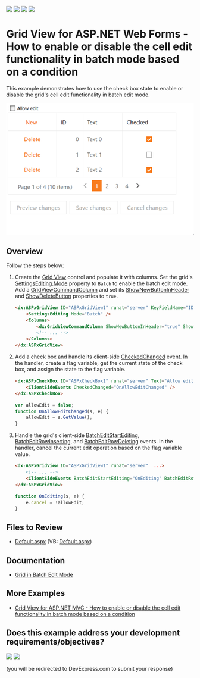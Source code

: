 <!-- default badges list -->
![](https://img.shields.io/endpoint?url=https://codecentral.devexpress.com/api/v1/VersionRange/128533541/16.1.4%2B)
[![](https://img.shields.io/badge/Open_in_DevExpress_Support_Center-FF7200?style=flat-square&logo=DevExpress&logoColor=white)](https://supportcenter.devexpress.com/ticket/details/T150957)
[![](https://img.shields.io/badge/📖_How_to_use_DevExpress_Examples-e9f6fc?style=flat-square)](https://docs.devexpress.com/GeneralInformation/403183)
[![](https://img.shields.io/badge/💬_Leave_Feedback-feecdd?style=flat-square)](#does-this-example-address-your-development-requirementsobjectives)
<!-- default badges end -->
# Grid View for ASP.NET Web Forms - How to enable or disable the cell edit functionality in batch mode based on a condition

This example demonstrates how to use the check box state to enable or disable the grid's cell edit functionality in batch edit mode.

![Allow Edit Checkbox](controlEditing.gif)

## Overview

Follow the steps below:

1. Create the [Grid View](https://docs.devexpress.com/AspNet/DevExpress.Web.ASPxGridView) control and populate it with columns. Set the grid's [SettingsEditing.Mode](https://docs.devexpress.com/AspNet/DevExpress.Web.ASPxGridViewEditingSettings.Mode) property to `Batch` to enable the batch edit mode. Add a [GridViewCommandColumn](https://docs.devexpress.com/AspNet/DevExpress.Web.GridViewCommandColumn) and set its [ShowNewButtonInHeader](https://docs.devexpress.com/AspNet/DevExpress.Web.GridViewCommandColumn.ShowNewButtonInHeader) and [ShowDeleteButton](https://docs.devexpress.com/AspNet/DevExpress.Web.GridViewCommandColumn.ShowDeleteButton) properties to `true`.

    ```aspx
    <dx:ASPxGridView ID="ASPxGridView1" runat="server" KeyFieldName="ID" ...>
        <SettingsEditing Mode="Batch" />
        <Columns>
            <dx:GridViewCommandColumn ShowNewButtonInHeader="true" ShowDeleteButton="true" />
            <!-- ... -->
        </Columns>
    </dx:ASPxGridView>
    ```

2. Add a check box and handle its client-side [CheckedChanged](https://docs.devexpress.com/AspNet/DevExpress.Web.ASPxCheckBox.CheckedChanged) event. In the handler, create a flag variable, get the current state of the check box, and assign the state to the flag variable.

    ```aspx
    <dx:ASPxCheckBox ID="ASPxCheckBox1" runat="server" Text="Allow edit">
        <ClientSideEvents CheckedChanged="OnAllowEditChanged" />
    </dx:ASPxCheckBox>
    ```

    ```js
    var allowEdit = false;
    function OnAllowEditChanged(s, e) {
        allowEdit = s.GetValue();
    }
    ```

3. Handle the grid's client-side [BatchEditStartEditing](https://docs.devexpress.com/AspNet/js-ASPxClientGridView.BatchEditStartEditing), [BatchEditRowInserting](https://docs.devexpress.com/AspNet/js-ASPxClientGridView.BatchEditRowInserting), and [BatchEditRowDeleting](https://docs.devexpress.com/AspNet/js-ASPxClientGridView.BatchEditRowDeleting) events. In the handler, cancel the current edit operation based on the flag variable value.

    ```aspx
    <dx:ASPxGridView ID="ASPxGridView1" runat="server"  ...>
        <!-- ... -->
        <ClientSideEvents BatchEditStartEditing="OnEditing" BatchEditRowDeleting="OnEditing" BatchEditRowInserting="OnEditing" />
    </dx:ASPxGridView>
    ```

    ```js
    function OnEditing(s, e) {
        e.cancel = !allowEdit;
    }
    ```

## Files to Review

* [Default.aspx](./CS/Default.aspx) (VB: [Default.aspx](./VB/Default.aspx))

## Documentation

* [Grid in Batch Edit Mode](https://docs.devexpress.com/AspNet/16443/components/grid-view/concepts/edit-data/batch-edit-mode)

## More Examples

* [Grid View for ASP.NET MVC - How to enable or disable the cell edit functionality in batch mode based on a condition](https://github.com/DevExpress-Examples/gridview-how-to-conditionally-enable-and-disable-the-batch-editing-on-the-client-side-t150965)
<!-- feedback -->
## Does this example address your development requirements/objectives?

[<img src="https://www.devexpress.com/support/examples/i/yes-button.svg"/>](https://www.devexpress.com/support/examples/survey.xml?utm_source=github&utm_campaign=asp-net-web-forms-grid-enable-and-disable-batch-editing&~~~was_helpful=yes) [<img src="https://www.devexpress.com/support/examples/i/no-button.svg"/>](https://www.devexpress.com/support/examples/survey.xml?utm_source=github&utm_campaign=asp-net-web-forms-grid-enable-and-disable-batch-editing&~~~was_helpful=no)

(you will be redirected to DevExpress.com to submit your response)
<!-- feedback end -->
